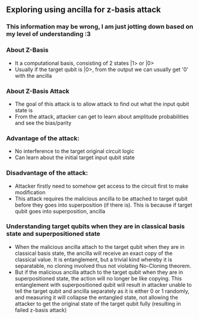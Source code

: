 ## Exploring using ancilla for z-basis attack

### This information may be wrong, I am just jotting down based on my level of understanding :3

### About Z-Basis
- It a computational basis, consisting of 2 states |1> or |0>
- Usually if the target qubit is |0>, from the output we can usually get '0' with the ancilla

### About Z-Basis Attack
- The goal of this attack is to allow attack to find out what the input qubit state is
- From the attack, attacker can get to learn about amplitude probabilities and see the bias/parity

### Advantage of the attack:
- No interference to the target original circuit logic
- Can learn about the initial target input qubit state

### Disadvantage of the attack:
- Attacker firstly need to somehow get access to the circuit first to make modification
- This attack requires the malicious ancilla to be attached to target qubit before they goes into superposition (if there is). This is because if target qubit goes into superposition, ancilla 


### Understanding target qubits when they are in classical basis state and superpositioned state
- When the malicious ancilla attach to the target qubit when they are in classical basis state, the ancilla will receive an exact copy of the classical value. It is entanglement, but a trivial kind whereby it is separatable, no cloning involved thus not violating No-Cloning theorem.
- But if the malicious ancilla attach to the target qubit when they are in superpositioned state, the action will no longer be like copying. This entanglement with superpositioned qubit will result in attacker unable to tell the target qubit and ancilla separately as it is either 0 or 1 randomly, and measuring it will collapse the entangled state, not allowing the attacker to get the original state of the target qubit fully (resulting in failed z-basis attack)
